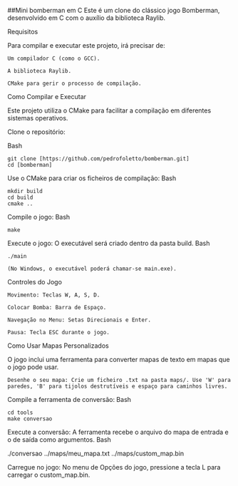 ##Mini bomberman em C
Este é um clone do clássico jogo Bomberman, desenvolvido em C com o auxílio da biblioteca Raylib. 

Requisitos

Para compilar e executar este projeto, irá precisar de:

    Um compilador C (como o GCC).

    A biblioteca Raylib.

    CMake para gerir o processo de compilação.

Como Compilar e Executar

Este projeto utiliza o CMake para facilitar a compilação em diferentes sistemas operativos.

Clone o repositório:

Bash

    git clone [https://github.com/pedrofoletto/bomberman.git]
    cd [bomberman]

Use o CMake para criar os ficheiros de compilação:
Bash

    mkdir build
    cd build
    cmake ..

Compile o jogo:
Bash

    make

Execute o jogo:
O executável será criado dentro da pasta build.
Bash

    ./main 

    (No Windows, o executável poderá chamar-se main.exe).

Controles do Jogo

    Movimento: Teclas W, A, S, D.

    Colocar Bomba: Barra de Espaço.

    Navegação no Menu: Setas Direcionais e Enter.

    Pausa: Tecla ESC durante o jogo.


Como Usar Mapas Personalizados

O jogo inclui uma ferramenta para converter mapas de texto em mapas que o jogo pode usar.

    Desenhe o seu mapa: Crie um ficheiro .txt na pasta maps/. Use 'W' para paredes, 'B' para tijolos destrutíveis e espaço para caminhos livres.

Compile a ferramenta de conversão:
Bash

    cd tools
    make conversao

Execute a conversão:
A ferramenta recebe o arquivo do mapa de entrada e o de saída como argumentos.
Bash

./conversao ../maps/meu_mapa.txt ../maps/custom_map.bin

Carregue no jogo: No menu de Opções do jogo, pressione a tecla L para carregar o custom_map.bin.
